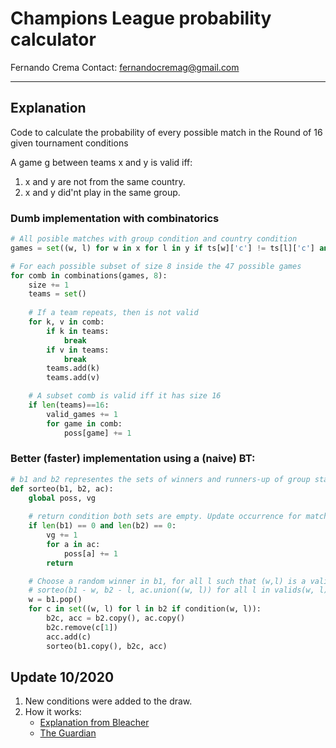 # Champions League probability calculator

Fernando Crema
Contact: fernandocremag@gmail.com

----

## Explanation

Code to calculate the probability of every possible match in the Round of 16 given tournament conditions

A game g between teams x and y is valid iff:

1. x and y are not from the same country.
1. x and y did'nt play in the same group.

### Dumb implementation with combinatorics

```python
# All posible matches with group condition and country condition
games = set((w, l) for w in x for l in y if ts[w]['c'] != ts[l]['c'] and ts[w]['g'] != ts[l]['g'])

# For each possible subset of size 8 inside the 47 possible games
for comb in combinations(games, 8):
    size += 1
    teams = set()
    
    # If a team repeats, then is not valid
    for k, v in comb:
        if k in teams:
            break
        if v in teams:
            break
        teams.add(k)
        teams.add(v)

    # A subset comb is valid iff it has size 16    
    if len(teams)==16:
        valid_games += 1
        for game in comb:
            poss[game] += 1
```

### Better (faster) implementation using a (naive) BT:

```python
# b1 and b2 representes the sets of winners and runners-up of group stage.
def sorteo(b1, b2, ac):
    global poss, vg
    
    # return condition both sets are empty. Update occurrence for match a in ac.
    if len(b1) == 0 and len(b2) == 0:
        vg += 1
        for a in ac:
            poss[a] += 1
        return

    # Choose a random winner in b1, for all l such that (w,l) is a valid game call sorteo with
    # sorteo(b1 - w, b2 - l, ac.union((w, l)) for all l in valids(w, l)
    w = b1.pop()
    for c in set((w, l) for l in b2 if condition(w, l)):
        b2c, acc = b2.copy(), ac.copy()
        b2c.remove(c[1])
        acc.add(c)
        sorteo(b1.copy(), b2c, acc)
```

## Update 10/2020

1. New conditions were added to the draw.
1. How it works:
    - [Explanation from Bleacher](https://bleacherreport.com/articles/2819840-uefa-champions-league-explained-how-the-tournament-works#:~:text=A%20draw%20takes%20place%20for,other%20holding%20the%20runners%2Dup.)
    - [The Guardian](https://www.theguardian.com/football/2020/sep/30/champions-league-draw-explained-the-clubs-pots-format-and-more)
